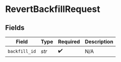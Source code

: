 # RevertBackfillRequest


## Fields

| Field              | Type               | Required           | Description        |
| ------------------ | ------------------ | ------------------ | ------------------ |
| `backfill_id`      | *str*              | :heavy_check_mark: | N/A                |